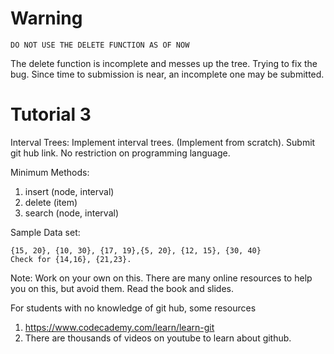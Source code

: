 # Warning

```
DO NOT USE THE DELETE FUNCTION AS OF NOW
```

The delete function is incomplete and messes up the tree. Trying to fix the bug. Since time to submission is near, an incomplete one may be submitted.

# Tutorial 3

Interval Trees: Implement interval trees. (Implement from scratch). Submit git hub link. No restriction on programming language.

Minimum Methods:
1. insert (node, interval)
2. delete (item)
3. search (node, interval)

Sample Data set:

```
{15, 20}, {10, 30}, {17, 19},{5, 20}, {12, 15}, {30, 40}
Check for {14,16}, {21,23}.
```

Note: Work on your own on this. There are many online resources to help you on this, but avoid them. Read the book and slides.  

For students with no knowledge of git hub, some resources

1. https://www.codecademy.com/learn/learn-git
2. There are thousands of videos on youtube to learn about github.
